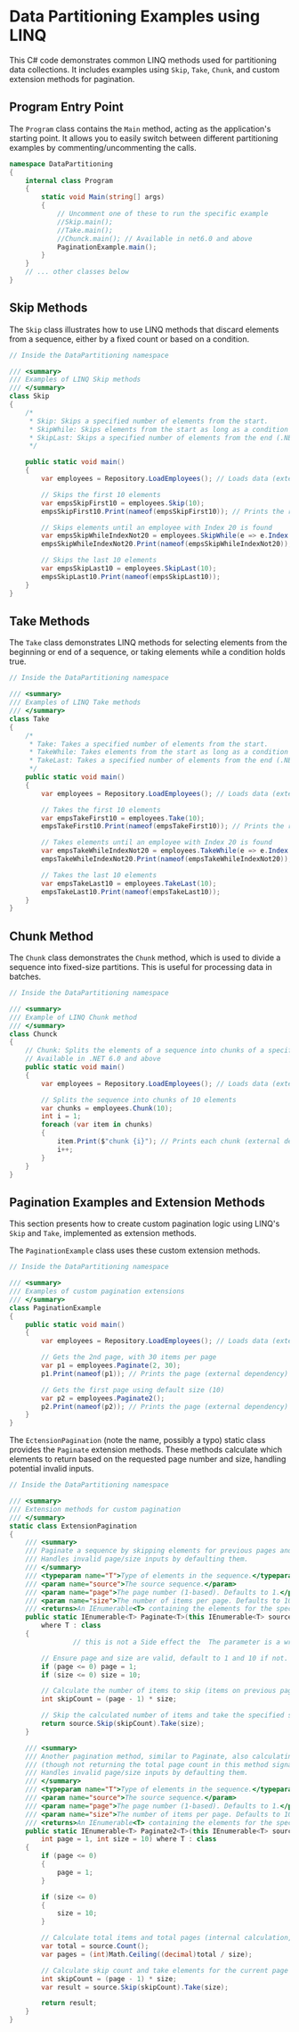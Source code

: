 
# Data Partitioning Examples using LINQ

This C# code demonstrates common LINQ methods used for partitioning data collections. It includes examples using `Skip`, `Take`, `Chunk`, and custom extension methods for pagination.



## Program Entry Point

The `Program` class contains the `Main` method, acting as the application's starting point. It allows you to easily switch between different partitioning examples by commenting/uncommenting the calls.

```csharp
namespace DataPartitioning
{
	internal class Program
	{
		static void Main(string[] args)
		{
			// Uncomment one of these to run the specific example
			//Skip.main();
			//Take.main();
			//Chunck.main(); // Available in net6.0 and above
			PaginationExample.main();
		}
	}
    // ... other classes below
}
```

## Skip Methods

The `Skip` class illustrates how to use LINQ methods that discard elements from a sequence, either by a fixed count or based on a condition.

```csharp
// Inside the DataPartitioning namespace

/// <summary>
/// Examples of LINQ Skip methods
/// </summary>
class Skip
{
	/*
	 * Skip: Skips a specified number of elements from the start.
	 * SkipWhile: Skips elements from the start as long as a condition is true.
	 * SkipLast: Skips a specified number of elements from the end (.NET Core/.NET).
	 */

	public static void main()
	{
		var employees = Repository.LoadEmployees(); // Loads data (external dependency)

		// Skips the first 10 elements
		var empsSkipFirst10 = employees.Skip(10);
		empsSkipFirst10.Print(nameof(empsSkipFirst10)); // Prints the result (external dependency)

		// Skips elements until an employee with Index 20 is found
		var empsSkipWhileIndexNot20 = employees.SkipWhile(e => e.Index != 20);
		empsSkipWhileIndexNot20.Print(nameof(empsSkipWhileIndexNot20));

		// Skips the last 10 elements
		var empsSkipLast10 = employees.SkipLast(10);
		empsSkipLast10.Print(nameof(empsSkipLast10));
	}
}
```

## Take Methods

The `Take` class demonstrates LINQ methods for selecting elements from the beginning or end of a sequence, or taking elements while a condition holds true.

```csharp
// Inside the DataPartitioning namespace

/// <summary>
/// Examples of LINQ Take methods
/// </summary>
class Take
{
	/*
	 * Take: Takes a specified number of elements from the start.
	 * TakeWhile: Takes elements from the start as long as a condition is true.
	 * TakeLast: Takes a specified number of elements from the end (.NET Core/.NET).
	 */
	public static void main()
	{
		var employees = Repository.LoadEmployees(); // Loads data (external dependency)

		// Takes the first 10 elements
		var empsTakeFirst10 = employees.Take(10);
		empsTakeFirst10.Print(nameof(empsTakeFirst10)); // Prints the result (external dependency)

		// Takes elements until an employee with Index 20 is found
		var empsTakeWhileIndexNot20 = employees.TakeWhile(e => e.Index != 20);
		empsTakeWhileIndexNot20.Print(nameof(empsTakeWhileIndexNot20));

		// Takes the last 10 elements
		var empsTakeLast10 = employees.TakeLast(10);
		empsTakeLast10.Print(nameof(empsTakeLast10));
	}
}
```

## Chunk Method

The `Chunk` class demonstrates the `Chunk` method, which is used to divide a sequence into fixed-size partitions. This is useful for processing data in batches.

```csharp
// Inside the DataPartitioning namespace

/// <summary>
/// Example of LINQ Chunk method
/// </summary>
class Chunck
{
	// Chunk: Splits the elements of a sequence into chunks of a specified size.
	// Available in .NET 6.0 and above
	public static void main()
	{
		var employees = Repository.LoadEmployees(); // Loads data (external dependency)

		// Splits the sequence into chunks of 10 elements
		var chunks = employees.Chunk(10);
		int i = 1;
		foreach (var item in chunks)
		{
			item.Print($"chunk {i}"); // Prints each chunk (external dependency)
			i++;
		}
	}
}
```

## Pagination Examples and Extension Methods

This section presents how to create custom pagination logic using LINQ's `Skip` and `Take`, implemented as extension methods.

The `PaginationExample` class uses these custom extension methods.

```csharp
// Inside the DataPartitioning namespace

/// <summary>
/// Examples of custom pagination extensions
/// </summary>
class PaginationExample
{
	public static void main()
	{
		var employees = Repository.LoadEmployees(); // Loads data (external dependency)

		// Gets the 2nd page, with 30 items per page
		var p1 = employees.Paginate(2, 30);
		p1.Print(nameof(p1)); // Prints the page (external dependency)

		// Gets the first page using default size (10)
		var p2 = employees.Paginate2();
		p2.Print(nameof(p2)); // Prints the page (external dependency)
	}
}
```

The `EctensionPagination` (note the name, possibly a typo) static class provides the `Paginate` extension methods. These methods calculate which elements to return based on the requested page number and size, handling potential invalid inputs.

```csharp
// Inside the DataPartitioning namespace

/// <summary>
/// Extension methods for custom pagination
/// </summary>
static class ExtensionPagination 
{
	/// <summary>
	/// Paginate a sequence by skipping elements for previous pages and taking the current page's elements.
	/// Handles invalid page/size inputs by defaulting them.
	/// </summary>
	/// <typeparam name="T">Type of elements in the sequence.</typeparam>
	/// <param name="source">The source sequence.</param>
	/// <param name="page">The page number (1-based). Defaults to 1.</param>
	/// <param name="size">The number of items per page. Defaults to 10.</param>
	/// <returns>An IEnumerable<T> containing the elements for the specified page.</returns>
	public static IEnumerable<T> Paginate<T>(this IEnumerable<T> source, int page = 1, int size = 10)
		where T : class
	{
				// this is not a Side effect the  The parameter is a wrong value 

		// Ensure page and size are valid, default to 1 and 10 if not.
		if (page <= 0) page = 1;
		if (size <= 0) size = 10;

		// Calculate the number of items to skip (items on previous pages)
		int skipCount = (page - 1) * size;

		// Skip the calculated number of items and take the specified size for the current page
		return source.Skip(skipCount).Take(size);
	}

	/// <summary>
	/// Another pagination method, similar to Paginate, also calculating total pages internally
	/// (though not returning the total page count in this method signature).
	/// Handles invalid page/size inputs by defaulting them.
	/// </summary>
	/// <typeparam name="T">Type of elements in the sequence.</typeparam>
	/// <param name="source">The source sequence.</param>
	/// <param name="page">The page number (1-based). Defaults to 1.</param>
	/// <param name="size">The number of items per page. Defaults to 10.</param>
	/// <returns>An IEnumerable<T> containing the elements for the specified page.</returns>
	public static IEnumerable<T> Paginate2<T>(this IEnumerable<T> source,
		int page = 1, int size = 10) where T : class
	{
		if (page <= 0)
		{
			page = 1;
		}

		if (size <= 0)
		{
			size = 10;
		}

		// Calculate total items and total pages (internal calculation, not returned)
		var total = source.Count();
		var pages = (int)Math.Ceiling((decimal)total / size);

		// Calculate skip count and take elements for the current page
		int skipCount = (page - 1) * size;
		var result = source.Skip(skipCount).Take(size);

		return result;
	}
}
```